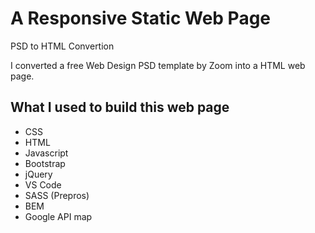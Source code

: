 # A Responsive Static Web Page

PSD to HTML Convertion

I converted a free Web Design PSD template by Zoom into a HTML web page.

## What I used to build this web page

* CSS
* HTML
* Javascript
* Bootstrap
* jQuery
* VS Code
* SASS (Prepros)
* BEM
* Google API map
